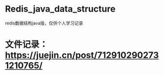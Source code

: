 # Redis_java_data_structure
redis数据结构java版，仅供个人学习记录
# 文件记录：https://juejin.cn/post/7129102902731210765/

